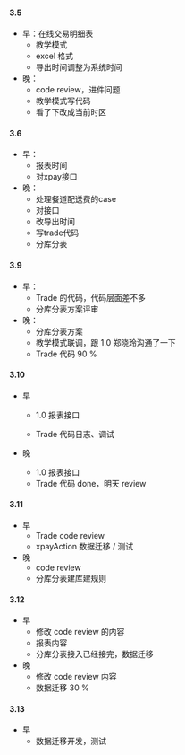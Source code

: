 #### 3.5

* 早：在线交易明细表
  * 教学模式
  * excel 格式
  * 导出时间调整为系统时间
* 晚：
  * code review，进件问题
  * 教学模式写代码
  * 看了下改成当前时区

#### 3.6

* 早：
  * 报表时间
  * 对xpay接口
* 晚：
  * 处理餐道配送费的case
  * 对接口
  * 改导出时间
  * 写trade代码
  * 分库分表

#### 3.9

* 早：
  * Trade 的代码，代码层面差不多
  * 分库分表方案评审
* 晚：
  * 分库分表方案
  * 教学模式联调，跟 1.0 郑晓玲沟通了一下
  * Trade 代码 90 %

#### 3.10

* 早

  * 1.0 报表接口

  * Trade 代码日志、调试

* 晚

  * 1.0 报表接口
  * Trade 代码 done，明天 review

#### 3.11

* 早
  * Trade code review
  * xpayAction 数据迁移 / 测试
* 晚
  * code review
  * 分库分表建库建规则

#### 3.12

* 早
  * 修改 code review 的内容
  * 报表内容
  * 分库分表接入已经接完，数据迁移
* 晚
  * 修改 code review 内容
  * 数据迁移 30 %

#### 3.13

* 早
  * 数据迁移开发，测试